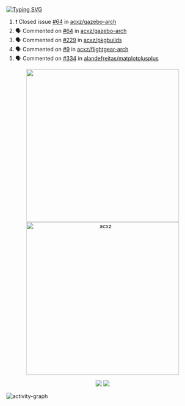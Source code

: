 [![Typing SVG](https://readme-typing-svg.herokuapp.com?size=16&color=AFFFA3&multiline=true&height=75&lines=contributing+to+robotics%2Fae%2Fml%2Fgpu;packaging+it+for+archlinux;ricer)](https://git.io/typing-svg)

<!--START_SECTION:activity-->
1. ❗️ Closed issue [#64](https://github.com/acxz/gazebo-arch/issues/64) in [acxz/gazebo-arch](https://github.com/acxz/gazebo-arch)
2. 🗣 Commented on [#64](https://github.com/acxz/gazebo-arch/issues/64) in [acxz/gazebo-arch](https://github.com/acxz/gazebo-arch)
3. 🗣 Commented on [#229](https://github.com/acxz/pkgbuilds/issues/229) in [acxz/pkgbuilds](https://github.com/acxz/pkgbuilds)
4. 🗣 Commented on [#9](https://github.com/acxz/flightgear-arch/issues/9) in [acxz/flightgear-arch](https://github.com/acxz/flightgear-arch)
5. 🗣 Commented on [#334](https://github.com/alandefreitas/matplotplusplus/issues/334) in [alandefreitas/matplotplusplus](https://github.com/alandefreitas/matplotplusplus)
<!--END_SECTION:activity-->

<p align="center">
  <img width="400em" src=https://github-readme-stats.vercel.app/api?username=acxz&include_all_commits=true&show_icons=true />
  <img width="400em" src="https://github-readme-streak-stats.herokuapp.com/?user=acxz&" alt="acxz" />
</p>

<p align="center">
  <img src=https://github-readme-stats.vercel.app/api/top-langs/?username=acxz&layout=compact />
  <img src=https://github-profile-trophy.vercel.app/?username=acxz&row=2&column=4 />
</p>

![activity-graph](https://github-readme-activity-graph.cyclic.app/graph?username=acxz&theme=aqua)
